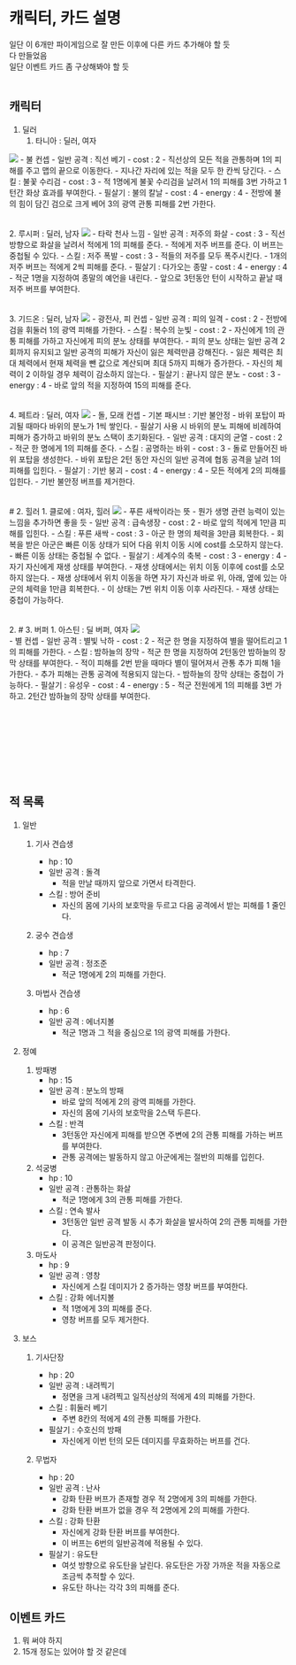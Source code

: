 # 캐릭터, 카드 설명

일단 이 6개만 파이게임으로 잘 만든 이후에 다른 카드 추가해야 할 듯<br>
다 만들었음<br>
일단 이벤트 카드 좀 구상해봐야 할 듯<br>
<br>
## 캐릭터
1. 딜러
    1. 타니아 : 딜러, 여자
<img src="./PlayerCards/Tania/tania_card.png">
      - 불 컨셉
      - 일반 공격 : 직선 베기
        - cost : 2
        - 직선상의 모든 적을 관통하며 1의 피해를 주고 맵의 끝으로 이동한다. 
        - 지나간 자리에 있는 적을 모두 한 칸씩 당긴다. 
      - 스킬 : 불꽃 수리검
        - cost : 3
        - 적 1명에게 불꽃 수리검을 날려서 1의 피해를 3번 가하고 1턴간 화상 효과를 부여한다.
      - 필살기 : 불의 칼날
        - cost : 4
        - energy : 4
        - 전방에 불의 힘이 담긴 검으로 크게 베어 3의 광역 관통 피해를 2번 가한다.
   <br><br><br>
   2. 루시퍼 : 딜러, 남자
<img src="./PlayerCards/Lucifer/lucifer_card.png">
      - 타락 천사 느낌
      - 일반 공격 : 저주의 화살
        - cost : 3
        - 직선 방향으로 화살을 날려서 적에게 1의 피해를 준다. 
        - 적에게 저주 버프를 준다. 이 버프는 중첩될 수 있다. 
      - 스킬 : 저주 폭발
        - cost : 3
        - 적들의 저주를 모두 폭주시킨다. 
        - 1개의 저주 버프는 적에게 2씩 피해를 준다. 
      - 필살기 : 다가오는 종말
        - cost : 4
        - energy : 4
        - 적군 1명을 지정하여 종말의 예언을 내린다.  
        - 앞으로 3턴동안 턴이 시작하고 끝날 때 저주 버프를 부여한다.
   <br><br><br>
   3. 기드온 : 딜러, 남자
<img src="./PlayerCards/Gidon/gidon_card.png">
      - 광전사, 피 컨셉
      - 일반 공격 : 피의 일격
        - cost : 2
        - 전방에 검을 휘둘러 1의 광역 피해를 가한다. 
      - 스킬 : 복수의 눈빛
        - cost : 2
        - 자신에게 1의 관통 피해를 가하고 자신에게 피의 분노 상태를 부여한다. 
        - 피의 분노 상태는 일반 공격 2회까지 유지되고 일반 공격의 피해가 자신이 잃은 체력만큼 강해진다. 
        - 잃은 체력은 최대 체력에서 현재 체력을 뺀 값으로 계산되며 최대 5까지 피해가 증가한다. 
        - 자신의 체력이 2 이하일 경우 체력이 감소하지 않는다. 
      - 필살기 : 끝나지 않은 분노
        - cost : 3
        - energy : 4
        - 바로 앞의 적을 지정하여 15의 피해를 준다. 
   <br><br><br>
   4. 페트라 : 딜러, 여자
<img src="./PlayerCards/Petra/petra_card.png">
      - 돌, 모래 컨셉
      - 기본 패시브 : 기반 불안정
        - 바위 포탑이 파괴될 때마다 바위의 분노가 1씩 쌓인다. 
        - 필살기 사용 시 바위의 분노 피해에 비례하여 피해가 증가하고 바위의 분노 스택이 초기화된다. 
      - 일반 공격 : 대지의 균열
        - cost : 2
        - 적군 한 명에게 1의 피해를 준다. 
      - 스킬 : 공명하는 바위
        - cost : 3
        - 돌로 만들어진 바위 포탑을 생성한다. 
        - 바위 포탑은 2턴 동안 자신의 일반 공격에 협동 공격을 날려 1의 피해를 입힌다. 
      - 필살기 : 기반 붕괴
        - cost : 4
        - energy : 4
        - 모든 적에게 2의 피해를 입힌다.
        - 기반 불안정 버프를 제거한다. 
   <br><br><br>
#
2. 힐러
   1. 클로에 : 여자, 힐러
<img src="./PlayerCards/Chloe/chloe_card.png">
      - 푸른 새싹이라는 뜻
      - 뭔가 생명 관련 능력이 있는 느낌을 추가하면 좋을 듯
        - 일반 공격 : 급속생장
          - cost : 2
          - 바로 앞의 적에게 1만큼 피해를 입힌다. 
      - 스킬 : 푸른 새싹
        - cost : 3
        - 아군 한 명의 체력을 3만큼 회복한다. 
        - 회복을 받은 아군은 빠른 이동 상태가 되어 다음 위치 이동 시에 cost를 소모하지 않는다. 
        - 빠른 이동 상태는 중첩될 수 없다. 
      - 필살기 : 세계수의 축복
        - cost : 3
        - energy : 4
        - 자기 자신에게 재생 상태를 부여한다. 
        - 재생 상태에서는 위치 이동 이후에 cost를 소모하지 않는다.
        - 재생 상태에서 위치 이동을 하면 자기 자신과 바로 위, 아래, 옆에 있는 아군의 체력을 1만큼 회복한다. 
        - 이 상태는 7번 위치 이동 이후 사라진다. 
        - 재생 상태는 중첩이 가능하다. 
   <br><br><br>
   2. 
#
3. 버퍼
   1. 아스틴 : 딜 버퍼, 여자
<img src="./PlayerCards/Astin/astin_card.png"><br>
      - 별 컨셉
      - 일반 공격 : 별빛 낙하
        - cost : 2
        - 적군 한 명을 지정하여 별을 떨어트리고 1의 피해를 가한다. 
      - 스킬 : 밤하늘의 장막
        - 적군 한 명을 지정하여 2턴동안 밤하늘의 장막 상태를 부여한다. 
        - 적이 피해를 2번 받을 때마다 별이 떨어져서 관통 추가 피해 1을 가한다. 
        - 추가 피해는 관통 공격에 적용되지 않는다. 
        - 밤하늘의 장막 상태는 중첩이 가능하다. 
      - 필살기 : 유성우
        - cost : 4
        - energy : 5
        - 적군 전원에게 1의 피해를 3번 가하고. 2턴간 밤하늘의 장막 상태를 부여한다. 
   <br><br><br>
<br><br><br><br><br><br>



## 적 목록
1. 일반
   1. 기사 견습생
      - hp : 10
      - 일반 공격 : 돌격
        - 적을 만날 때까지 앞으로 가면서 타격한다. 
      - 스킬 : 방어 준비
        - 자신의 몸에 기사의 보호막을 두르고 다음 공격에서 받는 피해를 1 줄인다.

   2. 궁수 견습생
      - hp : 7
      - 일반 공격 : 정조준
        - 적군 1명에게 2의 피해를 가한다. 

   3. 마법사 견습생
      - hp : 6
      - 일반 공격 : 에너지볼
        - 적군 1명과 그 적을 중심으로 1의 광역 피해를 가한다. 
   
2. 정예
   1. 방패병
      - hp : 15
      - 일반 공격 : 분노의 방패
        - 바로 앞의 적에게 2의 광역 피해를 가한다. 
        - 자신의 몸에 기사의 보호막을 2스택 두른다. 
      - 스킬 : 반격
        - 3턴동안 자신에게 피해를 받으면 주변에 2의 관통 피해를 가하는 버프를 부여한다. 
        - 관통 공격에는 발동하지 않고 아군에게는 절반의 피해를 입힌다. 
   2. 석궁병
      - hp : 10
      - 일반 공격 : 관통하는 화살
        - 적군 1명에게 3의 관통 피해를 가한다. 
      - 스킬 : 연속 발사
        - 3턴동안 일반 공격 발동 시 추가 화살을 발사하여 2의 관통 피해를 가한다. 
        - 이 공격은 일반공격 판정이다. 
   3. 마도사
      - hp : 9
      - 일반 공격 : 영창
        - 자신에게 스킬 데미지가 2 증가하는 영창 버프를 부여한다. 
      - 스킬 : 강화 에너지볼
        - 적 1명에게 3의 피해를 준다. 
        - 영창 버프를 모두 제거한다. 


3. 보스
   1. 기사단장
      - hp : 20
      - 일반 공격 : 내려찍기
        - 정면을 크게 내려찍고 일직선상의 적에게 4의 피해를 가한다.
      - 스킬 : 휘둘러 베기
        - 주변 8칸의 적에게 4의 관통 피해를 가한다. 
      - 필살기 : 수호신의 방패
        - 자신에게 이번 턴의 모든 데미지를 무효화하는 버프를 건다. 

   2. 무법자
      - hp : 20
      - 일반 공격 : 난사
        - 강화 탄환 버프가 존재할 경우 적 2명에게 3의 피해를 가한다.
        - 강화 탄환 버프가 없을 경우 적 2명에게 2의 피해를 가한다. 
      - 스킬 : 강화 탄환
        - 자신에게 강화 탄환 버프를 부여한다. 
        - 이 버프는 6번의 일반공격에 적용될 수 있다. 
      - 필살기 : 유도탄
        - 여섯 방향으로 유도탄을 날린다. 유도탄은 가장 가까운 적을 자동으로 조금씩 추적할 수 있다. 
        - 유도탄 하나는 각각 3의 피해를 준다. 

## 이벤트 카드
1. 뭐 써야 하지
2. 15개 정도는 있어야 할 것 같은데